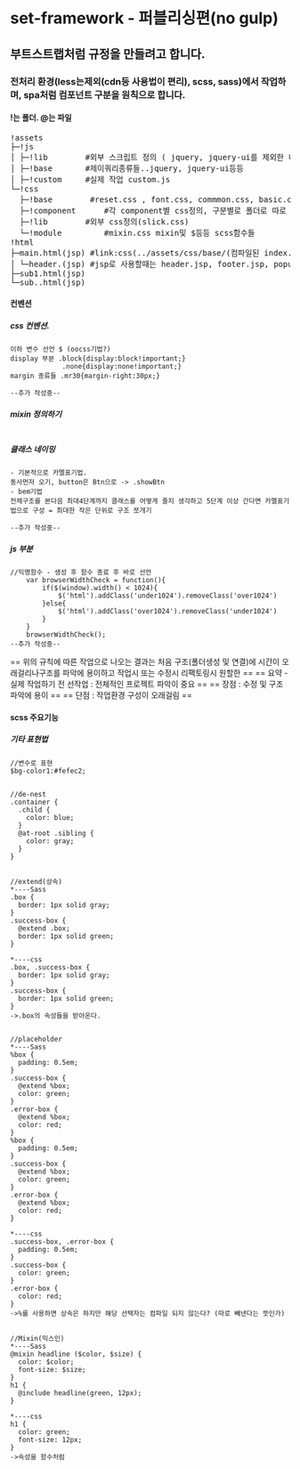 # set-framework - 퍼블리싱편(no gulp)

## 부트스트랩처럼 규정을 만들려고 합니다. 

### 전처리 환경(less는제외(cdn등 사용법이 편리), scss, sass)에서 작업하며, spa처럼 컴포넌트 구분을 원칙으로 합니다. 

#### !는 폴더. @는 파일

<pre>
!assets 
├─!js
│ ├─!lib		#외부 스크립트 정의 ( jquery, jquery-ui를 제외한 나머지)
│ ├─!base		#제이쿼리종류들..jquery, jquery-ui등등
│ ├─!custom		#실제 작업 custom.js
└─!css
  ├─!base        #reset.css , font.css, commmon.css, basic.css(사용자정의 css mg:30px), index.Scss('다른 css들 @import');
  ├─!component		#각 component별 css정의, 구분별로 폴더로 따로 만들어도됨. index.Scss
  ├─!lib		#외부 css정의(slick.css) 
  └─!module 		#mixin.css mixin및 $등등 scss함수들
!html
├─main.html(jsp) #link:css(../assets/css/base/(컴파일된 index.css)..등등 /*css폴더 안에서 index로 각각의 폴더안의 css묶어도될듯*/)
│ └─header.(jsp) #jsp로 사용할때는 header.jsp, footer.jsp, popup.jsp 등등 공통으로 쓰이는 것들 분할
├─sub1.html(jsp)
└─sub..html(jsp)
</pre>


#### 컨벤션

##### css 컨벤션.
```
이하 변수 선언 $ (oocss기법?)
display 부분 .block{display:block!important;}
             .none{display:none!important;}
margin 종류들 .mr30{margin-right:30px;}

--추가 작성중--
```

##### mixin 정의하기
```

```

##### 클래스 네이밍
```
- 기본적으로 카멜표기법.
동사먼저 오기, button은 Btn으로 -> .showBtn
- bem기법 
전체구조를 본다음 최대4단계까지 클래스를 어떻게 줄지 생각하고 5단계 이상 간다면 카멜표기법으로 구성 = 최대한 작은 단위로 구조 쪼개기

--추가 작성중--
```

##### js 부분 
```
//익명함수 - 생성 후 함수 종료 후 바로 선언
    var browserWidthCheck = function(){
        if($(window).width() < 1024){
            $('html').addClass('under1024').removeClass('over1024')
        }else{
            $('html').addClass('over1024').removeClass('under1024')
        }
    }
    browserWidthCheck();
--추가 작성중--
```

== 위의 규칙에 따른 작업으로 나오는 결과는 처음 구조(폴더생성 및 연결)에 시간이 오래걸리나구조를 파악에 용이하고 작업시 또는 수정시 리팩토링시 원할한  ==
== 요약 - 실제 작업하기 전 선작업 : 전체적인 프로젝트 파악이 중요 ==
==                        장점 : 수정 및 구조 파악에 용이 ==
==                        단점 : 작업환경 구성이 오래걸림 ==


#### scss 주요기능


##### 기타 표현법
```
//변수로 표현
$bg-color1:#fefec2;


//de-nest
.container {
  .child {
    color: blue;
  }
  @at-root .sibling {
    color: gray;
  }
}


//extend(상속)
*----Sass
.box {
  border: 1px solid gray;
}
.success-box {
  @extend .box;
  border: 1px solid green;
}

*----css
.box, .success-box {
  border: 1px solid gray;
}
.success-box {
  border: 1px solid green;
}
->.box의 속성들을 받아온다. 


//placeholder 
*----Sass
%box {
  padding: 0.5em;
}
.success-box {
  @extend %box;
  color: green;
}
.error-box {
  @extend %box;
  color: red;
}
%box {
  padding: 0.5em;
}
.success-box {
  @extend %box;
  color: green;
}
.error-box {
  @extend %box;
  color: red;
}

*----css
.success-box, .error-box {
  padding: 0.5em;
}
.success-box {
  color: green;
}
.error-box {
  color: red;
}
->%를 사용하면 상속은 하지만 해당 선택자는 컴파일 되지 않는다? (따로 빼낸다는 뜻인가)


//Mixin(믹스인)
*----Sass
@mixin headline ($color, $size) {
  color: $color;
  font-size: $size;
}
h1 {
  @include headline(green, 12px);
}

*----css
h1 {
  color: green;
  font-size: 12px;
}
->속성을 함수처럼 
```
